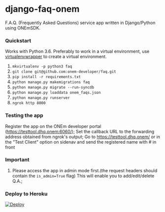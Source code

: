 # django-faq-onem
F.A.Q. (Frequently Asked Questions) service app written in Django/Python using ONEmSDK.

### Quickstart


Works with Python 3.6. Preferably to work in a virtual environment,
use [virtualenvwrapper](https://virtualenvwrapper.readthedocs.io) to create a virtual environment.

1. `mkvirtualenv -p python3 faq`
2. `git clone git@github.com:onem-developer/faq.git`
3. `pip install -r requirements.txt`
4. `python manage.py makemigrations faq`
5. `python manage.py migrate --run-syncdb`
6. `python manage.py loaddata onem_faqs.json`
7. `python manage.py runserver`
8. `ngrok http 8000`


### Testing the app

Register the app on the ONEm developer portal (https://testtool.dhq.onem:6060/);
Set the callback URL to the forwarding address obtained from ngrok's output;
Go to https://testtool.dhq.onem/ or in the "Test Client" option on sidenav and
send the registered name with # in front

### Important

1. Please access the app in admin mode first.(the request headers should contain
the `is_admin=True` flag) This will enable you to add/edit/delete Q.A.;

### Deploy to Heroku

[![Deploy](https://www.herokucdn.com/deploy/button.svg)](https://heroku.com/deploy)
